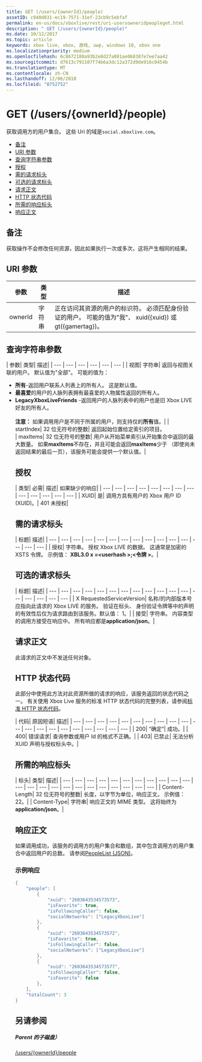 ```yaml
---
title: GET (/users/{ownerId}/people)
assetID: c948d031-ec19-7571-31ef-23cb9c5ebfaf
permalink: en-us/docs/xboxlive/rest/uri-usersowneridpeopleget.html
description: " GET (/users/{ownerId}/people)"
ms.date: 10/12/2017
ms.topic: article
keywords: xbox live, xbox, 游戏, uwp, windows 10, xbox one
ms.localizationpriority: medium
ms.openlocfilehash: 6c8672188a93b2e8d27a081ae068387e7ee7aa42
ms.sourcegitcommit: d7613c791107f74b6a3dc12a372d9de916c0454b
ms.translationtype: MT
ms.contentlocale: zh-CN
ms.lasthandoff: 12/06/2018
ms.locfileid: "8752752"
---
```

# <a name="get-usersowneridpeople"></a>GET (/users/{ownerId}/people)
获取调用方的用户集合。
这些 Uri 的域是`social.xboxlive.com`。

  * [备注](#ID4EV)
  * [URI 参数](#ID4E5)
  * [查询字符串参数](#ID4EJB)
  * [授权](#ID4ERD)
  * [需的请求标头](#ID4EZE)
  * [可选的请求标头](#ID4EYF)
  * [请求正文](#ID4E5G)
  * [HTTP 状态代码](#ID4EJH)
  * [所需的响应标头](#ID4EBBAC)
  * [响应正文](#ID4ENCAC)

<a id="ID4EV"></a>


## <a name="remarks"></a>备注

获取操作不会修改任何资源，因此如果执行一次或多次，这将产生相同的结果。

<a id="ID4E5"></a>


## <a name="uri-parameters"></a>URI 参数

| 参数| 类型| 描述|
| --- | --- | --- |
| ownerId| 字符串| 正在访问其资源的用户的标识符。 必须匹配身份验证的用户。 可能的值为"我"、 xuid({xuid}) 或 gt({gamertag})。|

<a id="ID4EJB"></a>


## <a name="query-string-parameters"></a>查询字符串参数

| 参数| 类型| 描述|
| --- | --- | --- | --- | --- | --- |
| 视图| 字符串| 返回与视图关联的用户。 默认值为"全部"。 可能的值为： <ul><li><b>所有</b>-返回用户联系人列表上的所有人。 这是默认值。</li><li><b>最喜爱</b>的用户的人脉列表拥有最喜爱的人物属性返回的所有人。</li><li><b>LegacyXboxLiveFriends</b> -返回用户的人脉列表中的用户也是旧 Xbox LIVE 好友的所有人。</li></br>**注意：** 如果调用用户是不同于所属的用户，则支持仅的**所有**值。|
| startIndex| 32 位无符号的整数| 返回起始位置给定索引的项目。  
| maxItems| 32 位无符号的整数| 用户从开始菜单索引从开始集合中返回的最大数量。 如果<b>maxItems</b>不存在，并且可能会返回<b>maxItems</b>少于 （即使尚未返回结果的最后一页），该服务可能会提供一个默认值。|

<a id="ID4ERD"></a>


## <a name="authorization"></a>授权

| 类型| 必需| 描述| 如果缺少的响应|
| --- | --- | --- | --- | --- | --- | --- | --- | --- | --- | --- | --- | --- |
| XUID| 是| 调用方具有用户的 Xbox 用户 ID (XUID)。| 401 未授权|

<a id="ID4EZE"></a>


## <a name="required-request-headers"></a>需的请求标头

| 标题| 描述|
| --- | --- | --- | --- | --- | --- | --- | --- | --- | --- | --- | --- | --- | --- | --- |
| 授权| 字符串。 授权 Xbox LIVE 的数据。 这通常是加密的 XSTS 令牌。 示例值： <b>XBL3.0 x =&lt;userhash >;&lt;令牌 ></b>。|

<a id="ID4EYF"></a>


## <a name="optional-request-headers"></a>可选的请求标头

| 标题| 描述|
| --- | --- | --- | --- | --- | --- | --- | --- | --- | --- | --- | --- | --- | --- | --- | --- | --- |
| X RequestedServiceVersion| 名称/的内部版本号应指向此请求的 Xbox LIVE 的服务。 验证在标头、 身份验证令牌等中的声明的有效性后仅为请求路由到该服务。默认值： 1。|
| 接受| 字符串。 内容类型的调用方接受在响应中。 所有响应都是<b>application/json</b>。|

<a id="ID4E5G"></a>


## <a name="request-body"></a>请求正文

此请求的正文中不发送任何对象。

<a id="ID4EJH"></a>


## <a name="http-status-codes"></a>HTTP 状态代码

此部分中使用此方法对此资源所做的请求的响应，该服务返回的状态代码之一。 有关使用 Xbox Live 服务的标准 HTTP 状态代码的完整列表，请参阅[标准 HTTP 状态代码](../../additional/httpstatuscodes.md)。

| 代码| 原因短语| 描述|
| --- | --- | --- | --- | --- | --- | --- | --- | --- | --- | --- | --- | --- | --- | --- | --- | --- | --- | --- | --- |
| 200| “确定”| 成功。|
| 400| 错误请求| 查询参数或用户 Id 的格式不正确。|
| 403| 已禁止| 无法分析 XUID 声明与授权标头中。|

<a id="ID4EBBAC"></a>


## <a name="required-response-headers"></a>所需的响应标头

| 标头| 类型| 描述|
| --- | --- | --- | --- | --- | --- | --- | --- | --- | --- | --- | --- | --- | --- | --- | --- | --- | --- | --- | --- | --- | --- | --- |
| Content-Length| 32 位无符号的整数| 长度，以字节为单位，响应正文。 示例值： 22。|
| Content-Type| 字符串| 响应正文的 MIME 类型。 这将始终为<b>application/json</b>。|

<a id="ID4ENCAC"></a>


## <a name="response-body"></a>响应正文

如果调用成功，该服务的调用方的用户集合和数组，其中包含调用方的用户集合中返回用户的总数。 请参阅[PeopleList (JSON)](../../json/json-peoplelist.md)。

<a id="ID4EZCAC"></a>


### <a name="sample-response"></a>示例响应


```cpp
{
    "people": [
        {
            "xuid": "2603643534573573",
            "isFavorite": true,
            "isFollowingCaller": false,
            "socialNetworks": ["LegacyXboxLive"]
        },
        {
            "xuid": "2603643534573572",
            "isFavorite": true,
            "isFollowingCaller": false,
            "socialNetworks": ["LegacyXboxLive"]
        },
        {
            "xuid": "2603643534573577",
            "isFollowingCaller": false,
            "isFavorite": false
        },
    ],
    "totalCount": 3
}

```


<a id="ID4EDDAC"></a>


## <a name="see-also"></a>另请参阅

<a id="ID4EFDAC"></a>


##### <a name="parent"></a>Parent 的子磁盘）

[/users/{ownerId}/people](uri-usersowneridpeople.md)
